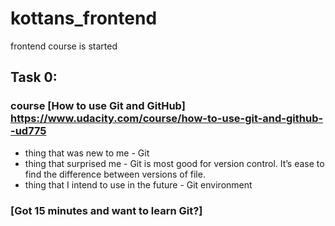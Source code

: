 # kottans_frontend
frontend course is started
## Task 0:
### course [How to use Git and GitHub] https://www.udacity.com/course/how-to-use-git-and-github--ud775
* thing that was new to me - Git
* thing that surprised me - Git is most good for version control. It’s ease to find the difference between versions of file. 
* thing that I intend to use in the future - Git environment
### [Got 15 minutes and want to learn Git?]
